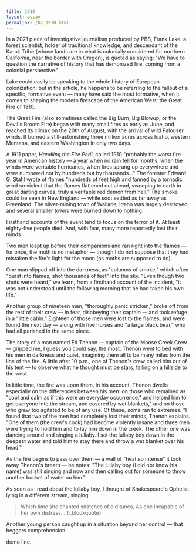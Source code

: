 ```yaml
---
title: 1910
layout: essay
permalink: /02_1910.html
---
```


In a 2021 piece of investigative journalism produced by PBS, Frank Lake, a forest scientist,  holder of traditional knowledge, and descendant of the Karuk Tribe (whose lands are in what is colonially considered far northern California, near the border with Oregon), is quoted as saying: "We have to question the narrative of history that has demonized fire, coming from a colonial perspective." 

Lake could easily be speaking to the whole history of European colonization; but in the article, he happens to be referring to the fallout of a specific, formative event — many have said the most formative, when it comes to shaping the modern firescape of the American West: the Great Fire of 1910. 

The Great Fire (also sometimes called the Big Burn, Big Blowup, or the Devil's Broom Fire) began with many small fires as early as June, and reached its climax on the 20th of August, with the arrival of wild Palouser winds. It burned a still-astonishing three million acres across Idaho, western Montana, and eastern Washington in only two days. 

A 1911 paper, *Handling the Fire Peril*, called 1910 "probably the worst fire year in American history — a year when no rain fell for months, when the winds were veritable hurricanes, when fires sprang up everywhere and were numbered not by hundreds but by thousands..." The forester Edward G. Stahl wrote of flames "hundreds of feet high and fanned by a tornadic wind so violent that the flames flattened out ahead, swooping to earth in great darting curves, truly a veritable red demon from hell." The smoke could be seen in New England — while soot settled as far away as Greenland. The silver-mining town of Wallace, Idaho was largely destroyed, and several smaller towns were burned down to nothing.

Firsthand accounts of the event tend to focus on the terror of it. At least eighty-five people died. And, with fear, many more reportedly lost their minds.

Two men leapt up before their companions and ran right into the flames — for once, the moth is no metaphor — though I do not suppose that they had mistaken the fire's light for the moon (as moths are supposed to do). 

One man slipped off into the darkness, as "columns of smoke," which often "burst into flames, shot thousands of feet" into the sky. "Even though two shots were heard," we learn, from a firsthand account of the incident, "it was not understood until the following morning that he had taken his own life."

Another group of nineteen men, "thoroughly panic stricken," broke off from the rest of their crew — in fear, disobeying their captain — and took refuge in a "little cabin." Eighteen of those men were lost to the flames, and were found the next day — along with five horses and "a large black bear," who had all perished in the same place. 

The story of a man named Ed Thenon — captain of the Moose Creek Crew — gripped me, I guess you could say, the most. Thenon went to bed with his men in darkness and quiet, imagining them all to be many miles from the line of the fire. A little after 10 p.m., one of Thenon's crew called him out of his tent — to observe what he thought must be stars, falling on a hillside to the west. 

In little time, the fire was upon them. In his account, Thenon dwells especially on the differences between his men: on those who remained as "cool and calm as if this were an everyday occurrence," and helped him to get everyone into the stream, and covered by wet blankets," and on those who grew too agitated to be of any use. Of these, some ran to extremes. "I found that two of the men had completely lost their minds, Thenon explains. "One of them (the crew's cook) had become violently insane and three men were trying to hold him and to lay him down in the creek. The other one was dancing around and singing a lullaby. I set the lullaby boy down in the deepest water and told him to stay there and throw a wet blanket over his head."

As the fire begins to pass over them — a wall of "heat so intense" it took away Thenon's breath — he notes: "The lullaby boy (I did not know his name) was still singing and now and then calling out for someone to throw another bucket of water on him." 

As soon as I read about the lullaby boy, I thought of Shakespeare's Ophelia, lying in a different stream, singing. 

> Which time she chanted snatches of old tunes, 
> As one incapable of her own distress...
{:.blockquote}

Another young person caught up in a situation beyond her control — that beggars comprehension. 

demo line.

